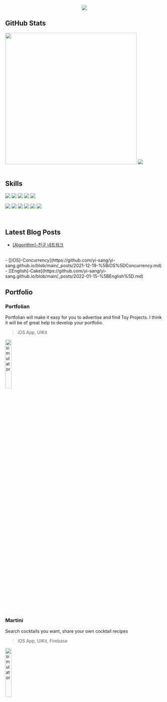 <div align="center">
  <img src="https://capsule-render.vercel.app/api?type=waving&color=gradient&height=280&section=header&text=Hyle&fontSize=90&animation=fadeIn&fontAlignY=35"/>

</div>


## GitHub Stats

<div align="left">
<img width="419px" src="https://github-readme-stats.vercel.app/api?username=yi-sang&show_icons=true&theme=default">

<img src="https://github-readme-stats.vercel.app/api/top-langs/?username=yi-sang&layout=compact">
</div>

<br>

## Skills

![](https://img.shields.io/badge/Code-Swift-informational?style=flat&logo=swift&color=4AB197)
![](https://img.shields.io/badge/Code-UIKit-informational?style=flat&logo=UIKit&logoColor=white&color=4AB197)
![](https://img.shields.io/badge/Code-C-informational?style=flat&logo=C&color=4AB197)
![](https://img.shields.io/badge/Code-Python-informational?style=flat&logo=Python&color=4AB197)
![](https://img.shields.io/badge/Code-Git-informational?style=flat&logo=git&logoColor=white&color=4AB197)

![](https://img.shields.io/badge/Tool-Xcode-informational?style=flat&logo=Xcode&logoColor=white&color=4AB197)
![](https://img.shields.io/badge/Tool-Firebase-informational?style=flat&logo=Firebase&logoColor=white&color=4AB197)
![](https://img.shields.io/badge/Tool-Github-informational?style=flat&logo=Github&logoColor=white&color=4AB197)
![](https://img.shields.io/badge/Tool-Figma-informational?style=flat&logo=Figma&logoColor=white&color=4AB197)
![](https://img.shields.io/badge/Tool-Trello-informational?style=flat&logo=Trello&logoColor=white&color=4AB197)
![](https://img.shields.io/badge/Code-MySQL-informational?style=flat&logo=MySQL&logoColor=white&color=4AB197)

<br>

## Latest Blog Posts
<!-- BLOG-POST-LIST:START -->
- [[Algorithm]-친구 네트워크](https://github.com/yi-sang/yi-sang.github.io/blob/main/_posts/2021-11-06-FriendNetwork.md)
<br>
- [[iOS]-Concurrency](https://github.com/yi-sang/yi-sang.github.io/blob/main/_posts/2021-12-19-%5BiOS%5DConcurrency.md)
<br>
- [[English]-Cake](https://github.com/yi-sang/yi-sang.github.io/blob/main/_posts/2022-01-15-%5BEnglish%5D.md)
<!-- BLOG-POST-LIST:END -->
<br>

## Portfolio 
### Portfolian
Portfolian will make it easy for you to advertise and find Toy Projects. I think it will be of great help to develop your portfolio.
> iOS App, UIKit

<a href="https://github.com/PORTFOLIAN/Portfolian-IOS" lign="center">
<img src="https://user-images.githubusercontent.com/73280175/136690070-03a822a4-2646-48df-b6a4-9c706efd626a.gif" alt="simulator" width="20%">
</a>

<br><br><br><br>

### Martini
Search cocktails you want, share your own cocktail recipes
> iOS App, UIKit, Firebase

<a href="https://github.com/yi-sang/Martini" lign="center">
<img src="https://user-images.githubusercontent.com/73280175/136690070-03a822a4-2646-48df-b6a4-9c706efd626a.gif" alt="simulator" width="20%">
</a>

<br><br><br><br>
